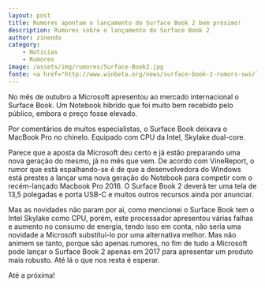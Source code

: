 ```yaml
---
layout: post
title: Rumores apontam o lançamento do Surface Book 2 bem próximo!
description: Rumores sobre o lançamento do Surface Book 2
author: zinenda
category:
    - Noticias
    - Rumores
image: /assets/img/rumores/Surface-Book2.jpg
fonte: <a href="http://www.winbeta.org/news/surface-book-2-rumors-swirl-next-month-next-year">WinBeta</a>
---
```


No mês de outubro a Microsoft apresentou ao mercado internacional o Surface Book. 
Um Notebook hibrido que foi muito bem recebido pelo público, embora o preço fosse elevado.

Por comentários de muitos especialistas, o Surface Book deixava o MacBook Pro no chinelo. 
Equipado com CPU da Intel, Skylake dual-core.

Parece que a aposta da Microsoft deu certo e já estão preparando uma nova geração do mesmo, já no mês que vem.
De acordo com VineReport, o rumor que está espalhando-se é de que a desenvolvedora do Windows está prestes a lançar uma nova geração do Notebook para competir com o recém-lançado Macbook Pro 2016.
O Surface Book 2 deverá ter uma tela de 13,5 polegadas e porta USB-C e muitos outros recursos ainda por anunciar.

Mas as novidades não param por ai, como mencionei o Surface Book tem o Intel Skylake como CPU, porém, este processador apresentou várias falhas e aumento no consumo de energia, tendo isso em conta, não seria uma novidade a Microsoft substituí-lo por uma alternativa melhor.
Mas não animem se tanto, porque são apenas rumores, no fim de tudo a Microsoft pode lançar o Surface Book 2 apenas em 2017 para apresentar um produto mais robusto.
Até lá o que nos resta é esperar.

Até a próxima!
